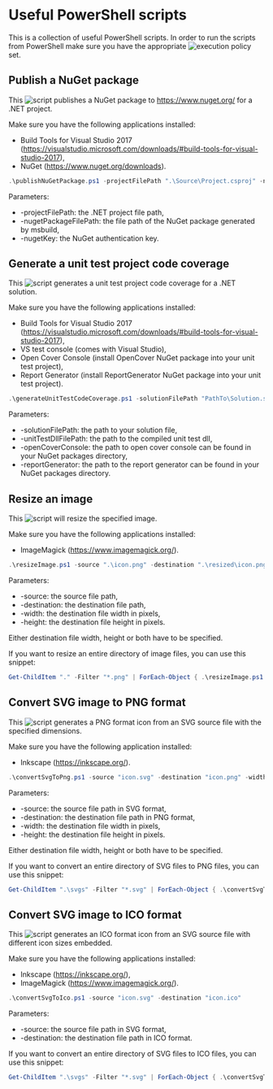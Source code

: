 # Useful PowerShell scripts
This is a collection of useful PowerShell scripts. In order to run the scripts from PowerShell make sure you have the appropriate ![execution policy](https://docs.microsoft.com/en-us/powershell/module/microsoft.powershell.security/set-executionpolicy?view=powershell-6) set.

## Publish a NuGet package

This ![script](./Scripts/publishNuGetPackage.ps1 "script") publishes a NuGet package to https://www.nuget.org/ for a .NET project.

Make sure you have the following applications installed:
* Build Tools for Visual Studio 2017 (https://visualstudio.microsoft.com/downloads/#build-tools-for-visual-studio-2017),
* NuGet (https://www.nuget.org/downloads).

```powershell
.\publishNuGetPackage.ps1 -projectFilePath ".\Source\Project.csproj" -nugetPackageFilePath ".\Source\bin\Release\Project.1.0.5.nupkg" -nugetKey "aaaaaaaaaaaaaaaaaaaaaaaaaaaaaaaaaaaaaaaaaaaaaa"
```

Parameters:
* -projectFilePath: the .NET project file path,
* -nugetPackageFilePath: the file path of the NuGet package generated by msbuild,
* -nugetKey: the NuGet authentication key.

## Generate a unit test project code coverage

This ![script](./Scripts/generateUnitTestCodeCoverage.ps1 "script") generates a unit test project code coverage for a .NET solution.

Make sure you have the following applications installed:
* Build Tools for Visual Studio 2017 (https://visualstudio.microsoft.com/downloads/#build-tools-for-visual-studio-2017),
* VS test console (comes with Visual Studio),
* Open Cover Console (install OpenCover NuGet package into your unit test project),
* Report Generator (install ReportGenerator NuGet package into your unit test project).

```powershell
.\generateUnitTestCodeCoverage.ps1 -solutionFilePath "PathTo\Solution.sln" -unitTestDllFilePath "PathTo\ProjectUnitTest.dll" -openCoverConsole "PathTo\OpenCover.Console.exe" -reportGenerator "PathTo\ReportGenerator.exe"
```

Parameters:
* -solutionFilePath: the path to your solution file,
* -unitTestDllFilePath: the path to the compiled unit test dll,
* -openCoverConsole: the path to open cover console can be found in your NuGet packages directory,
* -reportGenerator: the path to the report generator can be found in your NuGet packages directory.

## Resize an image

This ![script](./Scripts/resizeImage.ps1 "script") will resize the specified image.

Make sure you have the following applications installed:
* ImageMagick (https://www.imagemagick.org/).

```powershell
.\resizeImage.ps1 -source ".\icon.png" -destination ".\resized\icon.png" -width 300
```

Parameters:
* -source: the source file path,
* -destination: the destination file path,
* -width: the destination file width in pixels,
* -height: the destination file height in pixels.

Either destination file width, height or both have to be specified.

If you want to resize an entire directory of image files, you can use this snippet:

```powershell
Get-ChildItem "." -Filter "*.png" | ForEach-Object { .\resizeImage.ps1 -source $_.FullName -destination ".\resized\$($_.Name)" -width 300 }
```

## Convert SVG image to PNG format

This ![script](./Scripts/convertSvgToPng.ps1 "script") generates a PNG format icon from an SVG source file with the specified dimensions.

Make sure you have the following application installed:
* Inkscape (https://inkscape.org/).

```powershell
.\convertSvgToPng.ps1 -source "icon.svg" -destination "icon.png" -width 300 -height 450
```

Parameters:
* -source: the source file path in SVG format,
* -destination: the destination file path in PNG format,
* -width: the destination file width in pixels,
* -height: the destination file height in pixels.

Either destination file width, height or both have to be specified.

If you want to convert an entire directory of SVG files to PNG files, you can use this snippet:

```powershell
Get-ChildItem ".\svgs" -Filter "*.svg" | ForEach-Object { .\convertSvgToPng.ps1 -source $_.FullName -destination ".\pngs\$([System.IO.Path]::GetFileNameWithoutExtension($_.Name)).png" -width 300 }
```

## Convert SVG image to ICO format

This ![script](./Scripts/convertSvgToIco.ps1 "script") generates an ICO format icon from an SVG source file with different icon sizes embedded.

Make sure you have the following applications installed:
* Inkscape (https://inkscape.org/),
* ImageMagick (https://www.imagemagick.org/).

```powershell
.\convertSvgToIco.ps1 -source "icon.svg" -destination "icon.ico"
```

Parameters:
* -source: the source file path in SVG format,
* -destination: the destination file path in ICO format.

If you want to convert an entire directory of SVG files to ICO files, you can use this snippet:

```powershell
Get-ChildItem ".\svgs" -Filter "*.svg" | ForEach-Object { .\convertSvgToIco.ps1 -source $_.FullName -destination ".\icos\$([System.IO.Path]::GetFileNameWithoutExtension($_.Name)).ico" }
```